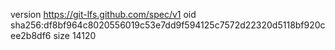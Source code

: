 version https://git-lfs.github.com/spec/v1
oid sha256:df8bf964c8020556019c53e7dd9f594125c7572d22320d5118bf920cee2b8df6
size 14120
